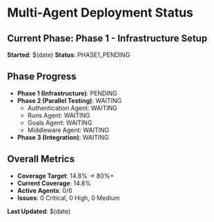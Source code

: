 # Multi-Agent Deployment Status

## Current Phase: Phase 1 - Infrastructure Setup
**Started**: $(date)
**Status**: PHASE1_PENDING

## Phase Progress
- **Phase 1 (Infrastructure)**: PENDING
- **Phase 2 (Parallel Testing)**: WAITING
  - Authentication Agent: WAITING
  - Runs Agent: WAITING  
  - Goals Agent: WAITING
  - Middleware Agent: WAITING
- **Phase 3 (Integration)**: WAITING

## Overall Metrics
- **Coverage Target**: 14.8% → 80%+
- **Current Coverage**: 14.8%
- **Active Agents**: 0/6
- **Issues**: 0 Critical, 0 High, 0 Medium

**Last Updated**: $(date)
